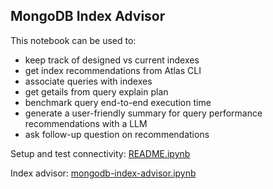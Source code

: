 ## MongoDB Index Advisor 
This notebook can be used to:
- keep track of designed vs current indexes 
- get index recommendations from Atlas CLI 
- associate queries with indexes 
- get getails from query explain plan 
- benchmark query end-to-end execution time 
- generate a user-friendly summary for query performance recommendations with a LLM 
- ask follow-up question on recommendations 

Setup and test connectivity: [README.ipynb](README.ipynb)

Index advisor: [mongodb-index-advisor.ipynb](mongodb-index-advisor.ipynb)

